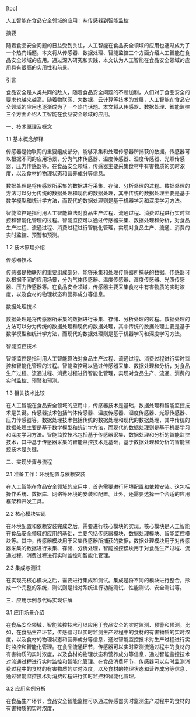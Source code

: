 
[toc]                    
                
                
人工智能在食品安全领域的应用：从传感器到智能监控

摘要

随着食品安全问题的日益受到关注，人工智能在食品安全领域的应用也逐渐成为了一个热门话题。本文将从传感器、数据处理、智能监控三个方面介绍人工智能在食品安全领域的应用。通过深入研究和实践，本文认为人工智能在食品安全领域的应用具有很高的实用性和前景。

引言

食品安全是人类共同的敌人，随着食品安全问题的不断加剧，人们对于食品安全的要求也越来越高。随着物联网、大数据、云计算等技术的发展，人工智能在食品安全领域的应用也逐渐成为了一个热门话题。本文将从传感器、数据处理、智能监控三个方面介绍人工智能在食品安全领域的应用。

一、技术原理及概念

1.1 基本概念解释

传感器是物联网的重要组成部分，能够采集和处理传感器所捕获的数据。传感器可以根据不同的应用场景，分为气体传感器、温度传感器、湿度传感器、光照传感器、压力传感器等。在食品安全领域，传感器主要采集食材中有害物质的实时浓度，以及食材的物理状态和营养成分等信息。

数据处理是将传感器所采集的数据进行采集、存储、分析处理的过程。数据处理的方法可以分为传统的数据处理和现代的数据处理，其中传统的数据处理主要是基于数学模型和统计学方法，而现代的数据处理则是基于机器学习和深度学习方法。

智能监控是指利用人工智能算法对食品生产过程、流通过程、消费过程进行实时监控和智能化管理的过程。智能监控可以通过传感器采集、数据处理和分析，对食品生产过程、流通过程、消费过程进行智能化管理，实现对食品生产、流通、消费的实时监控、预警和预测。

1.2 技术原理介绍

传感器技术

传感器是物联网的重要组成部分，能够采集和处理传感器所捕获的数据。传感器可以根据不同的应用场景，分为气体传感器、温度传感器、湿度传感器、光照传感器、压力传感器等。在食品安全领域，传感器主要采集食材中有害物质的实时浓度，以及食材的物理状态和营养成分等信息。

数据处理技术

数据处理是将传感器所采集的数据进行采集、存储、分析处理的过程。数据处理的方法可以分为传统的数据处理和现代的数据处理，其中传统的数据处理主要是基于数学模型和统计学方法，而现代的数据处理则是基于机器学习和深度学习方法。

智能监控技术

智能监控是指利用人工智能算法对食品生产过程、流通过程、消费过程进行实时监控和智能化管理的过程。智能监控可以通过传感器采集、数据处理和分析，对食品生产过程、流通过程、消费过程进行智能化管理，实现对食品生产、流通、消费的实时监控、预警和预测。

1.3 相关技术比较

在人工智能在食品安全领域的应用中，传感器技术是基础，数据处理和智能监控技术是关键。传感器技术包括气体传感器、温度传感器、湿度传感器、光照传感器、压力传感器等。数据处理技术包括传统的数据处理和现代的数据处理，其中传统的数据处理主要是基于数学模型和统计学方法，而现代的数据处理则是基于机器学习和深度学习方法。智能监控技术包括基于传感器采集、数据处理和分析的智能监控技术，其中基于传感器采集的智能监控技术是基础，基于数据处理和分析的智能监控技术是关键。

二、实现步骤与流程

2.1 准备工作：环境配置与依赖安装

在人工智能在食品安全领域的应用中，首先需要进行环境配置和依赖安装。这包括操作系统、数据库、网络等环境的安装和配置。此外，还需要选择一个合适的应用框架和开发工具。

2.2 核心模块实现

在环境配置和依赖安装完成之后，需要进行核心模块的实现。核心模块是人工智能在食品安全领域的应用的基础，主要包括传感器模块、数据处理模块、智能监控模块等。其中，传感器模块用于采集传感器所捕获的数据，数据处理模块用于对传感器采集的数据进行采集、存储、分析处理，智能监控模块用于对食品生产过程、流通过程、消费过程进行实时监控和智能化管理。

2.3 集成与测试

在实现完核心模块之后，需要进行集成和测试。集成是将不同的模块进行整合，形成一个完整的系统，测试则是指对系统进行功能测试、性能测试、安全测试等。

三、应用示例与代码实现讲解

3.1 应用场景介绍

在食品安全领域，智能监控技术可以应用于食品安全的实时监测、预警和预测。比如，在食品生产环节，传感器可以实时监测生产过程中的食材的有害物质的实时浓度，以及食材的物理状态和营养成分等信息，通过智能监控技术对生产过程进行实时监控和智能化管理。在食品流通环节，传感器可以实时监测流通过程中的食材的有害物质的实时浓度，以及食材的物理状态和营养成分等信息，通过智能监控技术对流通过程进行实时监控和智能化管理。在食品消费环节，传感器可以实时监测消费过程中的食材的有害物质的实时浓度，以及食材的物理状态和营养成分等信息，通过智能监控技术对消费过程进行实时监控和智能化管理。

3.2 应用实例分析

在食品生产环节，食品安全智能监控可以通过传感器实时监测生产过程中的食材的有害物质的实时浓度，

